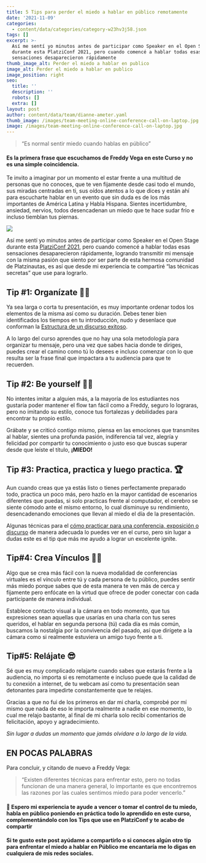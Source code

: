 ```yaml
---
title: 5 Tips para perder el miedo a hablar en público remotamente
date: '2021-11-09'
categories:
  - content/data/categories/category-w23hv3j58.json
tags: []
excerpt: >-
  Así me sentí yo minutos antes de participar como Speaker en el Open Stage
  durante esta PlatziConf 2021, pero cuando comencé a hablar todas esas
  sensaciones desaparecieron rápidamente
thumb_image_alt: Perder el miedo a hablar en publico
image_alt: Perder el miedo a hablar en publico
image_position: right
seo:
  title: ''
  description: ''
  robots: []
  extra: []
layout: post
author: content/data/team/dianne-ameter.yaml
thumb_image: /images/team-meeting-online-conference-call-on-laptop.jpg
image: /images/team-meeting-online-conference-call-on-laptop.jpg
---
```

> “Es normal sentir miedo cuando hablas en público”

#### Es la primera frase que escuchamos de Freddy Vega en este Curso y no es una simple coincidencia.

Te invito a imaginar por un momento el estar frente a una multitud de personas que no conoces, que te ven fijamente desde casi todo el mundo, sus miradas centradas en ti, sus oídos atentos a lo que dices y están ahí para escucharte hablar en un evento que sin duda es de los más importantes de América Latina y Habla Hispana. Sientes incertidumbre, ansiedad, nervios, todos desencadenan un miedo que te hace sudar frio e incluso tiemblan tus piernas.

![](/images/Captura%20de%20pantalla%202021-10-16%20142527-ef574a57-9bbe-441d-9051-1410b9d7a1b9.png)

Así me sentí yo minutos antes de participar como Speaker en el Open Stage durante esta [PlatziConf 2021](https://platzi.com/conf/), pero cuando comencé a hablar todas esas sensaciones desaparecieron rápidamente, logrando transmitir mi mensaje con la misma pasión que siento por ser parte de esta hermosa comunidad de Platzinautas, es así que desde mi experiencia te compartiré “las técnicas secretas” que use para lograrlo.

## Tip #1: Organízate ✍🏻

Ya sea larga o corta tu presentación, es muy importante ordenar todos los elementos de la misma así como su duración. Debes tener bien identificados los tiempos en tu introducción, nudo y desenlace que conforman la [Estructura de un discurso exitoso](https://platzi.com/clases/1285-hablar-en-publico/11598-estructura-de-un-discurso-exitoso/).

A lo largo del curso aprendes que no hay una sola metodología para organizar tu mensaje, pero una vez que sabes hacia donde te diriges, puedes crear el camino como tú lo desees e incluso comenzar con lo que resulta ser la frase final que impactara a tu audiencia para que te recuerden.

## Tip #2: Be yourself 💪🏻

No intentes imitar a alguien más, a la mayoría de los estudiantes nos gustaría poder mantener el flow tan fácil como a Freddy, seguro lo lograras, pero no imitando su estilo, conoce tus fortalezas y debilidades para encontrar tu propio estilo.

Grábate y se criticó contigo mismo, piensa en las emociones que transmites al hablar, sientes una profunda pasión, indiferencia tal vez, alegría y felicidad por compartir tu conocimiento o justo eso que buscas superar desde que leíste el título, **¡MIEDO!**

## Tip #3: Practica, practica y luego practica. 🏆

Aun cuando creas que ya estás listo o tienes perfectamente preparado todo, practica un poco más, pero hazlo en la mayor cantidad de escenarios diferentes que puedas, si solo practicas frente al computador, el cerebro se siente cómodo ante el mismo entorno, lo cual disminuye su rendimiento, desencadenando emociones que llevan al miedo el día de la presentación.

Algunas técnicas para el [cómo practicar para una conferencia, exposición o discurso](https://platzi.com/clases/1285-hablar-en-publico/11605-como-practicar-para-una-conferencia-exposicion-o-d/) de manera adecuada lo puedes ver en el curso, pero sin lugar a dudas este es el tip que más me ayudo a lograr un excelente ignite.

## Tip#4: Crea Vínculos 🤝🏻

Algo que se crea más fácil con la nueva modalidad de conferencias virtuales es el vínculo entre tú y cada persona de tu público, puedes sentir más miedo porque sabes que de esta manera te ven más de cerca y fijamente pero enfócate en la virtud que ofrece de poder conectar con cada participante de manera individual.

Establece contacto visual a la cámara en todo momento, que tus expresiones sean aquellas que usarías en una charla con tus seres queridos, el hablar en segunda persona (tú) cada día es más común, buscamos la nostalgia por la convivencia del pasado, así que dirígete a la cámara como si realmente estuviera un amigo tuyo frente a ti.

## Tip#5: Relájate 😎

Sé que es muy complicado relajarte cuando sabes que estarás frente a la audiencia, no importa si es remotamente e incluso puede que la calidad de tu conexión a internet, de tu webcam así como tu presentación sean detonantes para impedirte constantemente que te relajes.

Gracias a que no fui de los primeros en dar mi charla, comprobé por mí mismo que nada de eso le importa realmente a nadie en ese momento, lo cual me relajo bastante, al final de mi charla solo recibí comentarios de felicitación, apoyo y agradecimiento.

*Sin lugar a dudas un momento que jamás olvidare a lo largo de la vida.*

## EN POCAS PALABRAS

Para concluir, y citando de nuevo a Freddy Vega:

> “Existen diferentes técnicas para enfrentar esto, pero no todas funcionan de una manera general, lo importante es que encontremos las razones por las cuales sentimos miedo para poder vencerlo.”

#### 💚 Espero mi experiencia te ayude a vencer o tomar el control de tu miedo, habla en público poniendo en práctica todo lo aprendido en este curso, complementándolo con los Tips que use en PlatziConf y te acabo de compartir

#### Si te gusto este post ayúdame a compartirlo o si conoces algún otro tip para enfrentar el miedo a hablar en Público me encantaría me lo digas en cualquiera de mis redes sociales.
